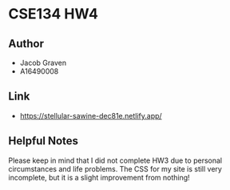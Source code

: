 # CSE134 HW4

## Author

- Jacob Graven
- A16490008

## Link

- https://stellular-sawine-dec81e.netlify.app/

## Helpful Notes

Please keep in mind that I did not complete HW3 due to personal circumstances and life problems. The CSS for my site is still very incomplete, but it is a slight improvement from nothing!




